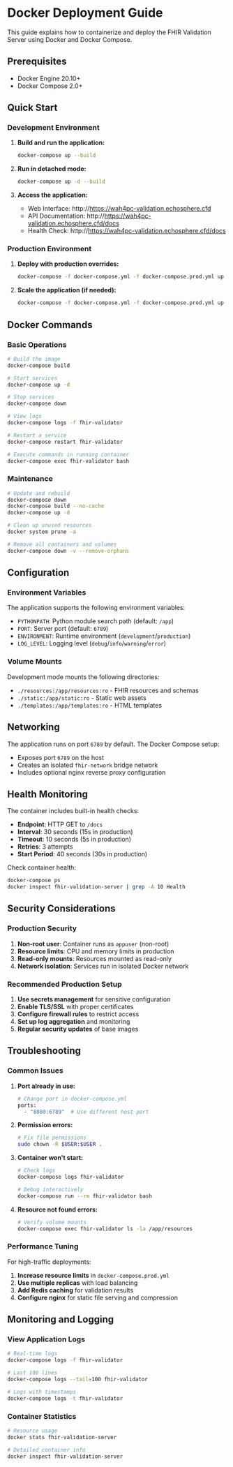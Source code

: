 # Docker Deployment Guide

This guide explains how to containerize and deploy the FHIR Validation Server using Docker and Docker Compose.

## Prerequisites

- Docker Engine 20.10+ 
- Docker Compose 2.0+

## Quick Start

### Development Environment

1. **Build and run the application:**
   ```bash
   docker-compose up --build
   ```

2. **Run in detached mode:**
   ```bash
   docker-compose up -d --build
   ```

3. **Access the application:**
   - Web Interface: http://https://wah4pc-validation.echosphere.cfd
   - API Documentation: http://https://wah4pc-validation.echosphere.cfd/docs
   - Health Check: http://https://wah4pc-validation.echosphere.cfd/docs

### Production Environment

1. **Deploy with production overrides:**
   ```bash
   docker-compose -f docker-compose.yml -f docker-compose.prod.yml up -d --build
   ```

2. **Scale the application (if needed):**
   ```bash
   docker-compose -f docker-compose.yml -f docker-compose.prod.yml up -d --scale fhir-validator=3
   ```

## Docker Commands

### Basic Operations

```bash
# Build the image
docker-compose build

# Start services
docker-compose up -d

# Stop services
docker-compose down

# View logs
docker-compose logs -f fhir-validator

# Restart a service
docker-compose restart fhir-validator

# Execute commands in running container
docker-compose exec fhir-validator bash
```

### Maintenance

```bash
# Update and rebuild
docker-compose down
docker-compose build --no-cache
docker-compose up -d

# Clean up unused resources
docker system prune -a

# Remove all containers and volumes
docker-compose down -v --remove-orphans
```

## Configuration

### Environment Variables

The application supports the following environment variables:

- `PYTHONPATH`: Python module search path (default: `/app`)
- `PORT`: Server port (default: `6789`)
- `ENVIRONMENT`: Runtime environment (`development`/`production`)
- `LOG_LEVEL`: Logging level (`debug`/`info`/`warning`/`error`)

### Volume Mounts

Development mode mounts the following directories:
- `./resources:/app/resources:ro` - FHIR resources and schemas
- `./static:/app/static:ro` - Static web assets
- `./templates:/app/templates:ro` - HTML templates

## Networking

The application runs on port `6789` by default. The Docker Compose setup:
- Exposes port `6789` on the host
- Creates an isolated `fhir-network` bridge network
- Includes optional nginx reverse proxy configuration

## Health Monitoring

The container includes built-in health checks:
- **Endpoint**: HTTP GET to `/docs`
- **Interval**: 30 seconds (15s in production)
- **Timeout**: 10 seconds (5s in production)
- **Retries**: 3 attempts
- **Start Period**: 40 seconds (30s in production)

Check container health:
```bash
docker-compose ps
docker inspect fhir-validation-server | grep -A 10 Health
```

## Security Considerations

### Production Security

1. **Non-root user**: Container runs as `appuser` (non-root)
2. **Resource limits**: CPU and memory limits in production
3. **Read-only mounts**: Resources mounted as read-only
4. **Network isolation**: Services run in isolated Docker network

### Recommended Production Setup

1. **Use secrets management** for sensitive configuration
2. **Enable TLS/SSL** with proper certificates
3. **Configure firewall rules** to restrict access
4. **Set up log aggregation** and monitoring
5. **Regular security updates** of base images

## Troubleshooting

### Common Issues

1. **Port already in use:**
   ```bash
   # Change port in docker-compose.yml
   ports:
     - "8080:6789"  # Use different host port
   ```

2. **Permission errors:**
   ```bash
   # Fix file permissions
   sudo chown -R $USER:$USER .
   ```

3. **Container won't start:**
   ```bash
   # Check logs
   docker-compose logs fhir-validator
   
   # Debug interactively
   docker-compose run --rm fhir-validator bash
   ```

4. **Resource not found errors:**
   ```bash
   # Verify volume mounts
   docker-compose exec fhir-validator ls -la /app/resources
   ```

### Performance Tuning

For high-traffic deployments:

1. **Increase resource limits** in `docker-compose.prod.yml`
2. **Use multiple replicas** with load balancing
3. **Add Redis caching** for validation results
4. **Configure nginx** for static file serving and compression

## Monitoring and Logging

### View Application Logs
```bash
# Real-time logs
docker-compose logs -f fhir-validator

# Last 100 lines
docker-compose logs --tail=100 fhir-validator

# Logs with timestamps
docker-compose logs -t fhir-validator
```

### Container Statistics
```bash
# Resource usage
docker stats fhir-validation-server

# Detailed container info
docker inspect fhir-validation-server
```

